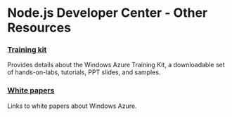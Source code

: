 <properties linkid="devnav-node-otherresources" urlDisplayName="Other Resources" pageTitle="Windows Azure Node.js resources" metaKeywords="Azure node" metaDescription="Find topics about using Node.js with Windows Azure." metaCanonical="http://www.windowsazure.com/en-us/develop/net/best-practices/" disqusComments="0" umbracoNaviHide="0" />


# Node.js Developer Center - Other Resources
### [Training kit][]
Provides details about the Windows Azure Training Kit, a downloadable set of hands-on-labs, tutorials, PPT slides, and samples.

### [White papers][]
Links to white papers about Windows Azure.

[Training kit]: /en-us/develop/nodejs/other-resources/training-kit/
[White papers]: /en-us/develop/nodejs/other-resources/white-papers/